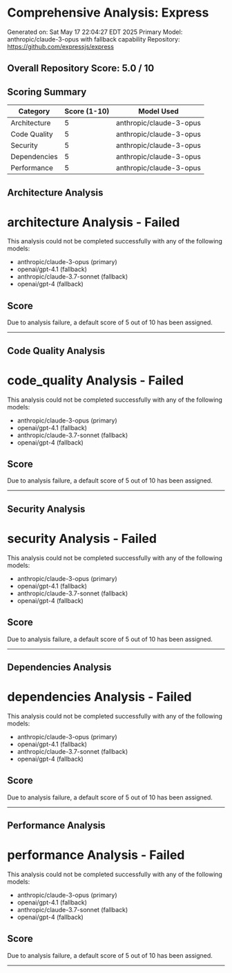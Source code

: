 # Comprehensive Analysis: Express

Generated on: Sat May 17 22:04:27 EDT 2025
Primary Model: anthropic/claude-3-opus with fallback capability
Repository: https://github.com/expressjs/express

## Overall Repository Score: 5.0 / 10

## Scoring Summary

| Category | Score (1-10) | Model Used |
|----------|--------------|------------|
| Architecture | 5 | anthropic/claude-3-opus |
| Code Quality | 5 | anthropic/claude-3-opus |
| Security | 5 | anthropic/claude-3-opus |
| Dependencies | 5 | anthropic/claude-3-opus |
| Performance | 5 | anthropic/claude-3-opus |

## Architecture Analysis

# architecture Analysis - Failed

This analysis could not be completed successfully with any of the following models:
- anthropic/claude-3-opus (primary)
- openai/gpt-4.1 (fallback)
- anthropic/claude-3.7-sonnet (fallback)
- openai/gpt-4 (fallback)

## Score

Due to analysis failure, a default score of 5 out of 10 has been assigned.

---

## Code Quality Analysis

# code_quality Analysis - Failed

This analysis could not be completed successfully with any of the following models:
- anthropic/claude-3-opus (primary)
- openai/gpt-4.1 (fallback)
- anthropic/claude-3.7-sonnet (fallback)
- openai/gpt-4 (fallback)

## Score

Due to analysis failure, a default score of 5 out of 10 has been assigned.

---

## Security Analysis

# security Analysis - Failed

This analysis could not be completed successfully with any of the following models:
- anthropic/claude-3-opus (primary)
- openai/gpt-4.1 (fallback)
- anthropic/claude-3.7-sonnet (fallback)
- openai/gpt-4 (fallback)

## Score

Due to analysis failure, a default score of 5 out of 10 has been assigned.

---

## Dependencies Analysis

# dependencies Analysis - Failed

This analysis could not be completed successfully with any of the following models:
- anthropic/claude-3-opus (primary)
- openai/gpt-4.1 (fallback)
- anthropic/claude-3.7-sonnet (fallback)
- openai/gpt-4 (fallback)

## Score

Due to analysis failure, a default score of 5 out of 10 has been assigned.

---

## Performance Analysis

# performance Analysis - Failed

This analysis could not be completed successfully with any of the following models:
- anthropic/claude-3-opus (primary)
- openai/gpt-4.1 (fallback)
- anthropic/claude-3.7-sonnet (fallback)
- openai/gpt-4 (fallback)

## Score

Due to analysis failure, a default score of 5 out of 10 has been assigned.

---

